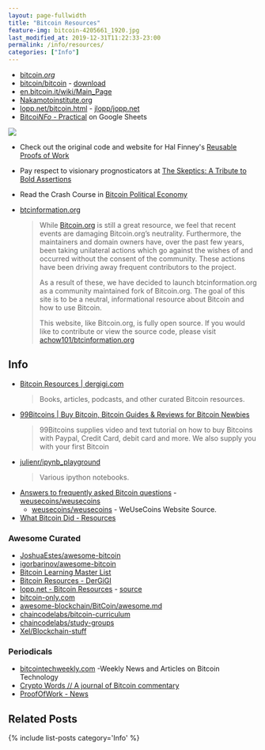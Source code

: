 ```yaml
---
layout: page-fullwidth
title: "Bitcoin Resources"
feature-img: bitcoin-4205661_1920.jpg
last_modified_at: 2019-12-31T11:22:33-23:00
permalink: /info/resources/
categories: ["Info"]
---
```



* [bitcoin.*org*](https://bitcoin.org/)
* [bitcoin/bitcoin](https://github.com/bitcoin/bitcoin/) - [download](https://bitcoin.org/en/download) 
* [en.bitcoin.it/wiki/Main_Page](https://en.bitcoin.it/wiki/Main_Page)
* [Nakamotoinstitute.org](https://nakamotoinstitute.org/)
* [lopp.net/bitcoin.html](https://lopp.net/bitcoin.html) - [jlopp/jopp.net](https://github.com/jlopp/lopp.net)
* [Bitcoi*NFo* - Practical](https://docs.google.com/spreadsheets/d/1Z3Ofa4P8097VWV70Z_bMqIMladngvm-Ck24ot9TDNmw/) on Google Sheets 

[![](https://i.imgur.com/3W9sMJGl.png)](https://nakamotoinstitute.org/bitcoin/)

* Check out the original code and website for Hal Finney's [Reusable Proofs of Work](https://nakamotoinstitute.org/finney/rpow/)
* Pay respect to visionary prognosticators at [The Skeptics: A Tribute to Bold Assertions](https://nakamotoinstitute.org/the-skeptics/)
* Read the Crash Course in [Bitcoin Political Economy](https://nakamotoinstitute.org/crash-course/)

* [btcinformation.org](https://btcinformation.org)
  >While [Bitcoin.org](https://bitcoin.org) is still a great resource, we feel that recent events are damaging Bitcoin.org’s neutrality. Furthermore, the maintainers and domain owners have, over the past few years, been taking unilateral actions which go against the wishes of and occurred without the consent of the community. These actions have been driving away frequent contributors to the project.
  >
  >As a result of these, we have decided to launch btcinformation.org as a community maintained fork of Bitcoin.org. The goal of this site is to be a neutral, informational resource about Bitcoin and how to use Bitcoin.
  >
  >This website, like Bitcoin.org, is fully open source. If you would like to contribute or view the source code, please visit [achow101/btcinformation.org](https://github.com/achow101/btcinformation.org)

## Info

* [Bitcoin Resources | dergigi.com](https://dergigi.com/bitcoin/resources/)
  > Books, articles, podcasts, and other curated Bitcoin resources.
* [99Bitcoins | Buy Bitcoin, Bitcoin Guides & Reviews for Bitcoin Newbies](https://99bitcoins.com/)
  > 99Bitcoins supplies video and text tutorial on how to buy Bitcoins with Paypal, Credit Card, debit card and more. We also supply you with your first Bitcoin
* [julienr/ipynb_playground](https://github.com/julienr/ipynb_playground)
  > Various ipython notebooks.
* [Answers to frequently asked Bitcoin questions](https://www.weusecoins.com/en/questions/) - [weusecoins/weusecoins](https://github.com/weusecoins/weusecoins)
  * [weusecoins/weusecoins](https://github.com/weusecoins/weusecoins) - WeUseCoins Website Source.
* [What Bitcoin Did - Resources](https://www.whatbitcoindid.com/resources)

### Awesome Curated

* [JoshuaEstes/awesome-bitcoin](https://github.com/JoshuaEstes/awesome-bitcoin)
* [igorbarinov/awesome-bitcoin](https://github.com/igorbarinov/awesome-bitcoin)
* [Bitcoin Learning Master List](https://www.evernote.com/shard/s341/sh/b7065b5d-353e-4aca-8cf7-5c4d6392ba4b/7c27ada4b31da804) 
* [Bitcoin Resources - DerGiGI](https://dergigi.com/bitcoin/resources/)
* [lopp.net - Bitcoin Resources](https://lopp.net/bitcoin) - [source](https://github.com/jlopp/lopp.net)
* [bitcoin-only.com](https://bitcoin-only.com/)
* [awesome-blockchain/BitCoin/awesome.md](https://github.com/yjjnls/awesome-blockchain/blob/master/BitCoin/awesome.md)
* [chaincodelabs/bitcoin-curriculum](https://github.com/chaincodelabs/bitcoin-curriculum)
* [chaincodelabs/study-groups](https://github.com/chaincodelabs/study-groups)
* [Xel/Blockchain-stuff](https://github.com/Xel/Blockchain-stuff)


### Periodicals

* [bitcointechweekly.com](http://bitcointechweekly.com/) -Weekly News and Articles on Bitcoin Technology
* [Crypto Words // A journal of Bitcoin commentary](https://cryptowords.github.io/)
* [ProofOfWork - News](https://proofofwork.news/)


## Related Posts

{% include list-posts category='Info' %}